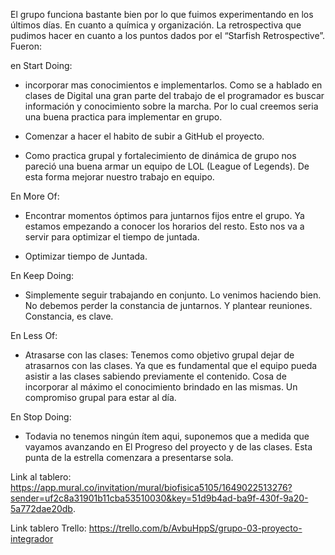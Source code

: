 El grupo funciona bastante bien por lo que fuimos experimentando en los últimos días. En cuanto a química y organización. La retrospectiva que pudimos hacer en cuanto a los puntos dados por el “Starfish Retrospective”. Fueron: 

en Start Doing: 

- incorporar mas conocimientos e implementarlos. Como se a hablado en clases de Digital una gran parte del trabajo de el programador es buscar información y conocimiento sobre la marcha. Por lo cual creemos seria una buena practica para implementar en grupo.

- Comenzar a hacer el habito de subir a GitHub el proyecto.

- Como practica grupal y fortalecimiento de dinámica de grupo nos pareció una buena armar un equipo de LOL (League of Legends). De esta forma mejorar nuestro trabajo en equipo.

En More Of:

- Encontrar momentos óptimos para juntarnos fijos entre el grupo. Ya estamos empezando a conocer los horarios del resto. Esto nos va a servir para optimizar el tiempo de juntada.

- Optimizar tiempo de Juntada.


En Keep Doing: 

- Simplemente seguir trabajando en conjunto. Lo venimos haciendo bien. No debemos perder la constancia de juntarnos. Y plantear reuniones. Constancia, es clave. 


En Less Of:

- Atrasarse con las clases: Tenemos como objetivo grupal dejar de atrasarnos con las clases. Ya que es fundamental que el equipo pueda asistir a las clases sabiendo previamente el contenido. Cosa de incorporar al máximo el conocimiento brindado en las mismas. Un compromiso grupal para estar al día. 

En Stop Doing:

- Todavia no tenemos ningún ítem aqui, suponemos que a medida que vayamos avanzando en El Progreso del proyecto y de las clases. Esta punta de la estrella comenzara a presentarse sola.

Link al tablero: https://app.mural.co/invitation/mural/biofisica5105/1649022513276?sender=uf2c8a31901b11cba53510030&key=51d9b4ad-ba9f-430f-9a20-5a772dae20db.

Link tablero Trello: https://trello.com/b/AvbuHppS/grupo-03-proyecto-integrador